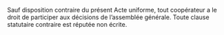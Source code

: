 Sauf disposition contraire du présent Acte uniforme, tout coopérateur a le droit de participer aux décisions de l’assemblée générale. Toute clause statutaire contraire est réputée non écrite.